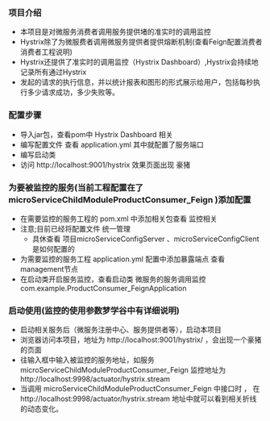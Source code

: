 ### 项目介绍
- 本项目是对微服务消费者调用服务提供堵的准实时的调用监控
- Hystrix除了为微服费者调用微服务提供者提供熔断机制(查看Feign配置消费者消费者工程说明)
- Hystrix还提供了准实时的调用监控（Hystrix Dashboard）,Hystrix会持续地记录所有通过Hystrix
- 发起的请求的执行信息，并以统计报表和图形的形式展示给用户，包括每秒执行多少请求成功，多少失败等。
### 配置步骤
- 导入jar包，查看pom中 Hystrix Dashboard 相关
- 编写配置文件  查看  application.yml 其中就配置了服务端口
- 编写启动类
- 访问 http://localhost:9001/hystrix 效果页面出现 豪猪
### 为要被监控的服务(当前工程配置在了 microServiceChildModuleProductConsumer_Feign )添加配置
- 在需要监控的服务工程的 pom.xml 中添加相关包查看 监控相关
- 注意;目前已经将配置文件 统一管理
    - 具休查看 项目microServiceConfigServer 、microServiceConfigClient是如何配置的  
- 为需要监控的服务工程 application.yml 配置中添加暴露端点  查看 management节点 
- 在启动类开启服务监控，查看启动类  微服务的服务调用监控 com.example.ProductConsumer_FeignApplication
### 启动使用(监控的使用参数梦学谷中有详细说明)
- 启动相关服务后（微服务注册中心、服务提供者等），启动本项目
- 浏览器访问本项目，地址为 http://localhost:9001/hystrix/ ，会出现一个豪猪的页面
- 往输入框中输入被监控的服务地址，如服务 microServiceChildModuleProductConsumer_Feign 监控地址为 http://localhost:9998/actuator/hystrix.stream
- 当调用 microServiceChildModuleProductConsumer_Feign 中接口时 ， 在http://localhost:9998/actuator/hystrix.stream 地址中就可以看到相关折线的动态变化。
